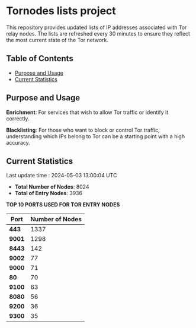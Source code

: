 # Tornodes lists project

This repository provides updated lists of IP addresses associated with Tor relay nodes. The lists are refreshed every 30 minutes to ensure they reflect the most current state of the Tor network.

## Table of Contents

- [Purpose and Usage](#purpose-and-usage)
- [Current Statistics](#current-statistics)


## Purpose and Usage

**Enrichment**: For services that wish to allow Tor traffic or identify it correctly.

**Blacklisting**: For those who want to block or control Tor traffic, understanding which IPs belong to Tor can be a starting point with a high accuracy.

## Current Statistics

Last update time : 2024-05-03 13:00:04 UTC

- **Total Number of Nodes**: 8024
- **Total of Entry Nodes**: 3936

**TOP 10 PORTS USED FOR TOR ENTRY NODES**

| **Port** | **Number of Nodes** |
|------|-----------------|
| **443**   | 1337  |
| **9001**   | 1298  |
| **8443**   | 142  |
| **9002**   | 77  |
| **9000**   | 71  |
| **80**   | 70  |
| **9100**   | 63  |
| **8080**   | 56  |
| **9200**   | 36  |
| **9300**   | 35  |

